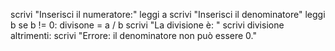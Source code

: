scrivi "Inserisci il numeratore:"
leggi a
scrivi "Inserisci il denominatore"
leggi b
se b != 0:
  divisone = a / b
  scrivi "La divisione è: "
  scrivi divisione
altrimenti:
  scrivi "Errore: il denominatore non può essere 0."
